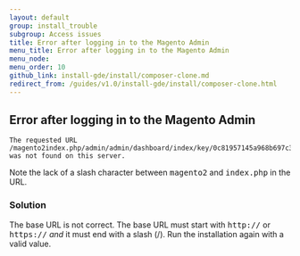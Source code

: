 ```yaml
---
layout: default
group: install_trouble
subgroup: Access issues
title: Error after logging in to the Magento Admin
menu_title: Error after logging in to the Magento Admin
menu_node: 
menu_order: 10
github_link: install-gde/install/composer-clone.md
redirect_from: /guides/v1.0/install-gde/install/composer-clone.html
---
```



<h2 id="install-trouble-admin-login">Error after logging in to the Magento Admin</h2>

	The requested URL /magento2index.php/admin/admin/dashboard/index/key/0c81957145a968b697c32a846598dc2e/ was not found on this server.

Note the lack of a slash character between <tt>magento2</tt> and <tt>index.php</tt> in the URL.

### Solution

The base URL is not correct. The base URL must start with <tt>http://</tt> or <tt>https://</tt> *and* it must end with a slash (/). Run the installation again with a valid value.

